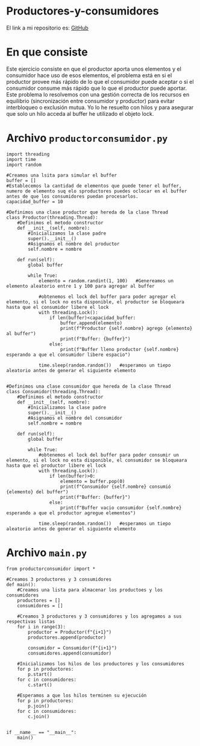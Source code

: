 # Productores-y-consumidores

El link a mi repositorio es: [GitHub](https://github.com/crltsnch/Productores-y-consumidores)

# En que consiste

Este ejercicio consiste en que el productor aporta unos elementos y el consumidor hace uso de esos elementos, el problema está en si el productor provee más rápido de lo que el consumidor puede aceptar o si el consumidor consume más rápido que lo que el productor puede aportar.
Este problema lo resolvemos con una gestión correcta de los recursos en equilibrio (sincronización entre consumidor y productor) para evitar interbloqueo o exclusión mutua. Yo lo he resuelto con hilos y para asegurar que solo un hilo acceda al buffer he utilizado el objeto lock.

# Archivo `productorconsumidor.py`

```
import threading
import time
import random

#Creamos una lsita para simular el buffer
buffer = []
#Establecemos la cantidad de elementos que puede tener el buffer, numero de elemento suq elo sproductores puedes oclocar en el buffer antes de que los consumidores puedan procesarlos.
capacidad_buffer = 10

#Definimos una clase productor que hereda de la clase Thread
class Productor(threading.Thread):
    #Definimos el metodo constructor
    def __init__(self, nombre):
        #Inicializamos la clase padre
        super().__init__()
        #Asignamos el nombre del productor
        self.nombre = nombre
    
    def run(self):
        global buffer

        while True:
            elemento = random.randint(1, 100)   #Genereamos un elemento aleatorio entre 1 y 100 para agregar al buffer

            #obtenemos el lock del buffer para poder agregar el elemento, si el lock no esta disponible, el productor se bloqueara hasta que el consumidor libere el lock
            with threading.Lock():
                if len(buffer)<capacidad_buffer:
                    buffer.append(elemento)
                    print(f"Productor {self.nombre} agrego {elemento} al buffer")
                    print(f"Buffer: {buffer}")
                else:
                    print(f"Buffer lleno productor {self.nombre} esperando a que el consumidor libere espacio")
        
            time.sleep(random.random())   #esperamos un tiepo aleatorio antes de generar el siguiente elemento


#Definimos una clase consumidor que hereda de la clase Thread
class Consumidor(threading.Thread):
    #Definimos el metodo constructor
    def __init__(self, nombre):
        #Inicializamos la clase padre
        super().__init__()
        #Asignamos el nombre del consumidor
        self.nombre = nombre
    
    def run(self):
        global buffer

        while True:
            #obtenemos el lock del buffer para poder consumir un elemento, si el lock no esta disponible, el consumidor se bloqueara hasta que el productor libere el lock
            with threading.Lock():
                if len(buffer)>0:
                    elemento = buffer.pop(0)
                    print(f"Consumidor {self.nombre} consumió {elemento} del buffer")
                    print(f"Buffer: {buffer}")
                else:
                    print(f"Buffer vacio consumidor {self.nombre} esperando a que el productor agregue elementos")
        
            time.sleep(random.random())   #esperamos un tiepo aleatorio antes de generar el siguiente elemento
```

# Archivo `main.py`

```
from productorconsumidor import *

#Creamos 3 productores y 3 consumidores
def main():
    #Creamos una lista para almacenar los productoes y los consumidores
    productores = []
    consumidores = []

    #Creamos 3 productores y 3 consumidores y los agregamos a sus respectivas listas
    for i in range(3):
        productor = Productor(f"{i+1}")
        productores.append(productor)

        consumidor = Consumidor(f"{i+1}")
        consumidores.append(consumidor)
    
    #Inicializamos los hilos de los productores y los consumidores
    for p in productores:
        p.start()
    for c in consumidores:
        c.start()

    #Esperamos a que los hilos terminen su ejecución
    for p in productores:
        p.join()
    for c in consumidores:
        c.join()


if __name__ == "__main__":
    main()

```

